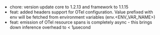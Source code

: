 <!-- The pattern we follow here is to keep the changelog for the latest version -->
<!-- Old changelogs are automatically attached to the GitHub releases -->

- chore: version update core to 1.2.13 and framework to 1.1.15
- feat: added headers support for OTel configuration. Value prefixed with env will be fetched from environment variables (env.<ENV_VAR_NAME>)
- feat: emission of OTel resource spans is completely async - this brings down inference overhead to < 1µsecond